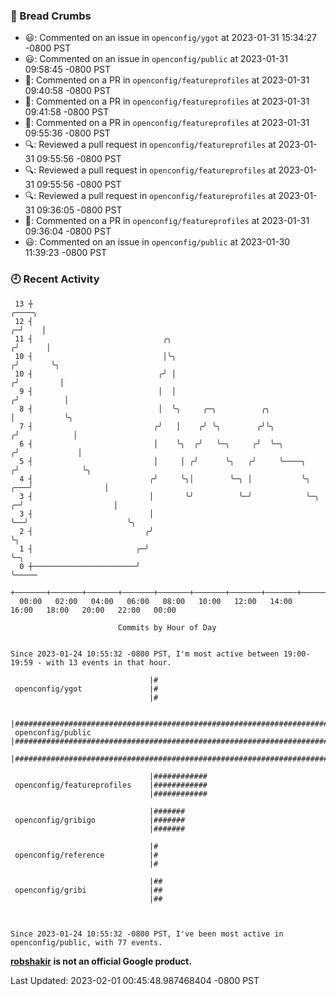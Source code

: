 ### 🍞 Bread Crumbs

 * 😃: Commented on an issue in `openconfig/ygot` at 2023-01-31 15:34:27 -0800 PST
 * 😃: Commented on an issue in `openconfig/public` at 2023-01-31 09:58:45 -0800 PST
 * 💬: Commented on a PR in  `openconfig/featureprofiles` at 2023-01-31 09:40:58 -0800 PST
 * 💬: Commented on a PR in  `openconfig/featureprofiles` at 2023-01-31 09:41:58 -0800 PST
 * 💬: Commented on a PR in  `openconfig/featureprofiles` at 2023-01-31 09:55:36 -0800 PST
 * 🔍: Reviewed a pull request in  `openconfig/featureprofiles` at 2023-01-31 09:55:56 -0800 PST
 * 🔍: Reviewed a pull request in  `openconfig/featureprofiles` at 2023-01-31 09:55:56 -0800 PST
 * 🔍: Reviewed a pull request in  `openconfig/featureprofiles` at 2023-01-31 09:36:05 -0800 PST
 * 💬: Commented on a PR in  `openconfig/featureprofiles` at 2023-01-31 09:36:04 -0800 PST
 * 😃: Commented on an issue in `openconfig/public` at 2023-01-30 11:39:23 -0800 PST

### 🕘 Recent Activity
```
 13 ┼                                                                                 ╭────╮
 12 ┤                                                                               ╭─╯    │
 11 ┤                             ╭╮                                               ╭╯      │
 10 ┤                             │╰╮                                             ╭╯       ╰╮
 10 ┤                            ╭╯ │                                            ╭╯         │
  9 ┤                            │  │                                           ╭╯          │
  8 ┤                            │  ╰╮     ╭─╮          ╭╮                      │           ╰╮
  7 ┤                           ╭╯   │    ╭╯ ╰╮        ╭╯╰╮                    ╭╯            │
  6 ┤                           │    ╰╮  ╭╯   ╰─╮     ╭╯  ╰─╮                 ╭╯             │
  5 ┤                           │     │ ╭╯      ╰╮   ╭╯     ╰────╮           ╭╯              ╰╮
  4 ┤                          ╭╯     ╰╮│        ╰─╮ │           ╰╮      ╭───╯                │
  3 ┤                          │       ╰╯          ╰─╯            ╰─╮  ╭─╯                    │
  3 ┤                          │                                    ╰──╯                      ╰╮
  2 ┤                         ╭╯                                                               ╰╮
  1 ┤                       ╭─╯                                                                 ╰─╮
  0 ┼───────────────────────╯                                                                     ╰─────
    +───────+───────+───────+───────+───────+───────+───────+───────+───────+───────+───────+───────+────
  00:00   02:00   04:00   06:00   08:00   10:00   12:00   14:00   16:00   18:00   20:00   22:00   00:00   

						Commits by Hour of Day


Since 2023-01-24 10:55:32 -0800 PST, I'm most active between 19:00-19:59 - with 13 events in that hour.

```



```
                               |#
 openconfig/ygot               |#
                               |#

                               |#############################################################################
 openconfig/public             |#############################################################################
                               |#############################################################################

                               |############
 openconfig/featureprofiles    |############
                               |############

                               |#######
 openconfig/gribigo            |#######
                               |#######

                               |#
 openconfig/reference          |#
                               |#

                               |##
 openconfig/gribi              |##
                               |##



Since 2023-01-24 10:55:32 -0800 PST, I've been most active in openconfig/public, with 77 events.

```
**[robshakir](mailto:robjs@google.com) is not an official Google product.**  


Last Updated: 2023-02-01 00:45:48.987468404 -0800 PST
